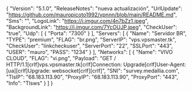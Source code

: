 {
  "Version": "5.1.0",
  "ReleaseNotes": "nueva actualización",
  "UrlUpdate": "https://github.com/mauropicoto1992/vpnnn/blob/main/README.md",
  "Sms": "",
  "LogoLink": "https://i.imgur.com/4n7bZz1.jpeg",
  "BackgroundLink": "https://i.imgur.com/7YcOUJP.jpeg",
  "CheckUser": "true",
  "Udp": [
    {
      "Porta": "7300"
    }
  ],
  "Servers": [
    {
      "Name": "Servidor BR",
      "TYPE": "premium",
      "FLAG": "br.png",
      "ServerIP": "vps.vpsmaster.tk",
      "CheckUser": "linkcheckuser",
      "ServerPort": "22",
      "SSLPort": "443",
      "USER": "mauro",
      "PASS": "1234"
    }
  ],
  "Networks": [
    {
       "Name": "VIVO CLOUD",
        "FLAG": "vi.png",
       "Payload": "GET / HTTP/1.1[crlf]vps.vpsmaster.tk[crlf]Connection: Upgrade[crlf]User-Agent: [ua][crlf]Upgrade: websocket[crlf][crlf]",
       "SNI": "survey.medallia.com",
       "TlsIP": "68.183.113.90",
       "ProxyIP": "68.183.113.90",
       "ProxyPort": "443",
       "Info": "Tlsws"
    }
  ]
}

